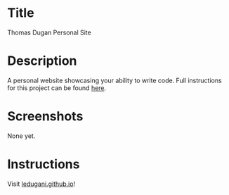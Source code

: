 # Title
Thomas Dugan Personal Site

# Description
A personal website showcasing your ability to write code. Full instructions for this project can be found [here](https://github.com/nss-nightclass-projects/personal-site-instructions).

# Screenshots
None yet.

# Instructions
Visit [ledugani.github.io](ledugani.github.io)!
